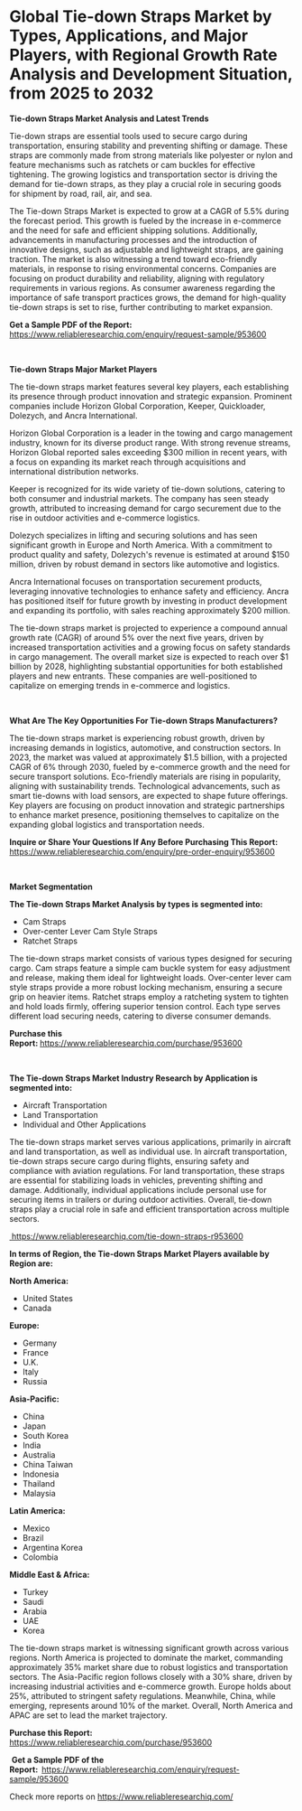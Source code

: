 <p><h1>Global Tie-down Straps Market by Types, Applications, and Major Players, with Regional Growth Rate Analysis and Development Situation, from 2025 to 2032</h1></p><p><strong>Tie-down Straps Market Analysis and Latest Trends</strong></p>
<p><p>Tie-down straps are essential tools used to secure cargo during transportation, ensuring stability and preventing shifting or damage. These straps are commonly made from strong materials like polyester or nylon and feature mechanisms such as ratchets or cam buckles for effective tightening. The growing logistics and transportation sector is driving the demand for tie-down straps, as they play a crucial role in securing goods for shipment by road, rail, air, and sea.</p><p>The Tie-down Straps Market is expected to grow at a CAGR of 5.5% during the forecast period. This growth is fueled by the increase in e-commerce and the need for safe and efficient shipping solutions. Additionally, advancements in manufacturing processes and the introduction of innovative designs, such as adjustable and lightweight straps, are gaining traction. The market is also witnessing a trend toward eco-friendly materials, in response to rising environmental concerns. Companies are focusing on product durability and reliability, aligning with regulatory requirements in various regions. As consumer awareness regarding the importance of safe transport practices grows, the demand for high-quality tie-down straps is set to rise, further contributing to market expansion.</p></p>
<p><strong>Get a Sample PDF of the Report:&nbsp;</strong> <a href="https://www.reliableresearchiq.com/enquiry/request-sample/953600?utm_campaign=3259&utm_medium=2&utm_source=Github&utm_content=ia&utm_term=05042025&utm_id=tie-down-straps">https://www.reliableresearchiq.com/enquiry/request-sample/953600</a></p>
<p>&nbsp;</p>
<p><strong>Tie-down Straps Major Market Players</strong></p>
<p><p>The tie-down straps market features several key players, each establishing its presence through product innovation and strategic expansion. Prominent companies include Horizon Global Corporation, Keeper, Quickloader, Dolezych, and Ancra International.</p><p>Horizon Global Corporation is a leader in the towing and cargo management industry, known for its diverse product range. With strong revenue streams, Horizon Global reported sales exceeding $300 million in recent years, with a focus on expanding its market reach through acquisitions and international distribution networks. </p><p>Keeper is recognized for its wide variety of tie-down solutions, catering to both consumer and industrial markets. The company has seen steady growth, attributed to increasing demand for cargo securement due to the rise in outdoor activities and e-commerce logistics. </p><p>Dolezych specializes in lifting and securing solutions and has seen significant growth in Europe and North America. With a commitment to product quality and safety, Dolezych's revenue is estimated at around $150 million, driven by robust demand in sectors like automotive and logistics.</p><p>Ancra International focuses on transportation securement products, leveraging innovative technologies to enhance safety and efficiency. Ancra has positioned itself for future growth by investing in product development and expanding its portfolio, with sales reaching approximately $200 million.</p><p>The tie-down straps market is projected to experience a compound annual growth rate (CAGR) of around 5% over the next five years, driven by increased transportation activities and a growing focus on safety standards in cargo management. The overall market size is expected to reach over $1 billion by 2028, highlighting substantial opportunities for both established players and new entrants. These companies are well-positioned to capitalize on emerging trends in e-commerce and logistics.</p></p>
<p>&nbsp;</p>
<p><strong>What Are The Key Opportunities For Tie-down Straps Manufacturers?</strong></p>
<p><p>The tie-down straps market is experiencing robust growth, driven by increasing demands in logistics, automotive, and construction sectors. In 2023, the market was valued at approximately $1.5 billion, with a projected CAGR of 6% through 2030, fueled by e-commerce growth and the need for secure transport solutions. Eco-friendly materials are rising in popularity, aligning with sustainability trends. Technological advancements, such as smart tie-downs with load sensors, are expected to shape future offerings. Key players are focusing on product innovation and strategic partnerships to enhance market presence, positioning themselves to capitalize on the expanding global logistics and transportation needs.</p></p>
<p><strong>Inquire or Share Your Questions If Any Before Purchasing This Report:</strong> <a href="https://www.reliableresearchiq.com/enquiry/pre-order-enquiry/953600?utm_campaign=3259&utm_medium=2&utm_source=Github&utm_content=ia&utm_term=05042025&utm_id=tie-down-straps">https://www.reliableresearchiq.com/enquiry/pre-order-enquiry/953600</a></p>
<p>&nbsp;</p>
<p><strong>Market Segmentation</strong></p>
<p><strong>The Tie-down Straps Market Analysis by types is segmented into:</strong></p>
<p><ul><li>Cam Straps</li><li>Over-center Lever Cam Style Straps</li><li>Ratchet Straps</li></ul></p>
<p><p>The tie-down straps market consists of various types designed for securing cargo. Cam straps feature a simple cam buckle system for easy adjustment and release, making them ideal for lightweight loads. Over-center lever cam style straps provide a more robust locking mechanism, ensuring a secure grip on heavier items. Ratchet straps employ a ratcheting system to tighten and hold loads firmly, offering superior tension control. Each type serves different load securing needs, catering to diverse consumer demands.</p></p>
<p><strong>Purchase this Report:&nbsp;</strong><a href="https://www.reliableresearchiq.com/purchase/953600?utm_campaign=3259&utm_medium=2&utm_source=Github&utm_content=ia&utm_term=05042025&utm_id=tie-down-straps">https://www.reliableresearchiq.com/purchase/953600</a></p>
<p>&nbsp;</p>
<p><strong>The Tie-down Straps Market Industry Research by Application is segmented into:</strong></p>
<p><ul><li>Aircraft Transportation</li><li>Land Transportation</li><li>Individual and Other Applications</li></ul></p>
<p><p>The tie-down straps market serves various applications, primarily in aircraft and land transportation, as well as individual use. In aircraft transportation, tie-down straps secure cargo during flights, ensuring safety and compliance with aviation regulations. For land transportation, these straps are essential for stabilizing loads in vehicles, preventing shifting and damage. Additionally, individual applications include personal use for securing items in trailers or during outdoor activities. Overall, tie-down straps play a crucial role in safe and efficient transportation across multiple sectors.</p></p>
<p><a href="https://www.reliableresearchiq.com/tie-down-straps-r953600?utm_campaign=3259&utm_medium=2&utm_source=Github&utm_content=ia&utm_term=05042025&utm_id=tie-down-straps">&nbsp;https://www.reliableresearchiq.com/tie-down-straps-r953600</a></p>
<p><strong>In terms of Region, the Tie-down Straps Market Players available by Region are:</strong></p>
<p>
    <p> <strong> North America: </strong>
        <ul>
            <li>United States</li>
            <li>Canada</li>
        </ul>
        </p> 
    <p> <strong> Europe: </strong>
        <ul>
            <li>Germany</li>
            <li>France</li>
            <li>U.K.</li>
            <li>Italy</li>
            <li>Russia</li>
        </ul>
        </p> 
    <p> <strong> Asia-Pacific: </strong>
        <ul>
            <li>China</li>
            <li>Japan</li>
            <li>South Korea</li>
            <li>India</li>
            <li>Australia</li>
            <li>China Taiwan</li>
            <li>Indonesia</li>
            <li>Thailand</li>
            <li>Malaysia</li>
        </ul>
        </p> 
    <p> <strong> Latin America: </strong>
        <ul>
            <li>Mexico</li>
            <li>Brazil</li>
            <li>Argentina Korea</li>
            <li>Colombia</li>
        </ul>
        </p> 
    <p> <strong> Middle East & Africa: </strong>
        <ul>
            <li>Turkey</li>
            <li>Saudi</li>
            <li>Arabia</li>
            <li>UAE</li>
            <li>Korea</li>
        </ul>
    </p>
    </p>
<p><p>The tie-down straps market is witnessing significant growth across various regions. North America is projected to dominate the market, commanding approximately 35% market share due to robust logistics and transportation sectors. The Asia-Pacific region follows closely with a 30% share, driven by increasing industrial activities and e-commerce growth. Europe holds about 25%, attributed to stringent safety regulations. Meanwhile, China, while emerging, represents around 10% of the market. Overall, North America and APAC are set to lead the market trajectory.</p></p>
<p><strong>Purchase this Report: </strong><a href="https://www.reliableresearchiq.com/purchase/953600?utm_campaign=3259&utm_medium=2&utm_source=Github&utm_content=ia&utm_term=05042025&utm_id=tie-down-straps">https://www.reliableresearchiq.com/purchase/953600</a></p>
<p>&nbsp;<strong>Get a Sample PDF of the Report:&nbsp;&nbsp;</strong><a href="https://www.reliableresearchiq.com/enquiry/request-sample/953600?utm_campaign=3259&utm_medium=2&utm_source=Github&utm_content=ia&utm_term=05042025&utm_id=tie-down-straps">https://www.reliableresearchiq.com/enquiry/request-sample/953600</a></p>
<p><strong></strong></p>
<p>Check more reports on <a href="https://www.reliableresearchiq.com/?utm_campaign=3259&utm_medium=2&utm_source=Github&utm_content=ia&utm_term=05042025&utm_id=tie-down-straps">https://www.reliableresearchiq.com/</a></p>